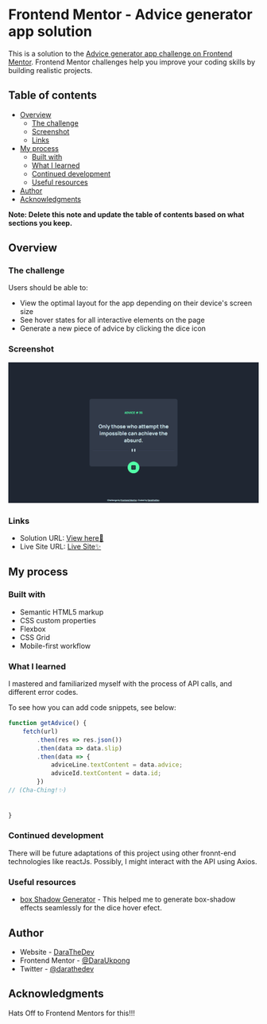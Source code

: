 # Frontend Mentor - Advice generator app solution

This is a solution to the [Advice generator app challenge on Frontend Mentor](https://www.frontendmentor.io/challenges/advice-generator-app-QdUG-13db). Frontend Mentor challenges help you improve your coding skills by building realistic projects.

## Table of contents

- [Overview](#overview)
  - [The challenge](#the-challenge)
  - [Screenshot](#screenshot)
  - [Links](#links)
- [My process](#my-process)
  - [Built with](#built-with)
  - [What I learned](#what-i-learned)
  - [Continued development](#continued-development)
  - [Useful resources](#useful-resources)
- [Author](#author)
- [Acknowledgments](#acknowledgments)

**Note: Delete this note and update the table of contents based on what sections you keep.**

## Overview

### The challenge

Users should be able to:

- View the optimal layout for the app depending on their device's screen size
- See hover states for all interactive elements on the page
- Generate a new piece of advice by clicking the dice icon

### Screenshot

![](./images/Screenshot%20(1).png)


### Links

- Solution URL: [View here🚀](https://www.frontendmentor.io/solutions/advice-generator-app-hX1zjBb4aX)
- Live Site URL: [Live Site✨️](https://github.com/DaraUkpong/Advice-Generator-App.git)

## My process

### Built with

- Semantic HTML5 markup
- CSS custom properties
- Flexbox
- CSS Grid
- Mobile-first workflow

### What I learned
I mastered and familiarized myself with the process of API calls, and different error codes.

To see how you can add code snippets, see below:


```js
function getAdvice() {
    fetch(url)
        .then(res => res.json())
        .then(data => data.slip)
        .then(data => {
            adviceLine.textContent = data.advice;
            adviceId.textContent = data.id;
        })
// (Cha-Ching!✨️)


}
```

### Continued development
There will be future adaptations of this project using other fronnt-end technologies like reactJs. Possibly, I might interact with the API using Axios.

### Useful resources

- [box Shadow Generator](https://www.example.com) - This helped me to generate box-shadow effects seamlessly for the dice hover efect.

## Author

- Website - [DaraTheDev](https://daraukpong.vercel.app)
- Frontend Mentor - [@DaraUkpong](https://www.frontendmentor.io/profile/DaraUkpong)
- Twitter - [@darathedev](https://www.twitter.com/darathedev)


## Acknowledgments

Hats Off to Frontend Mentors for this!!!
